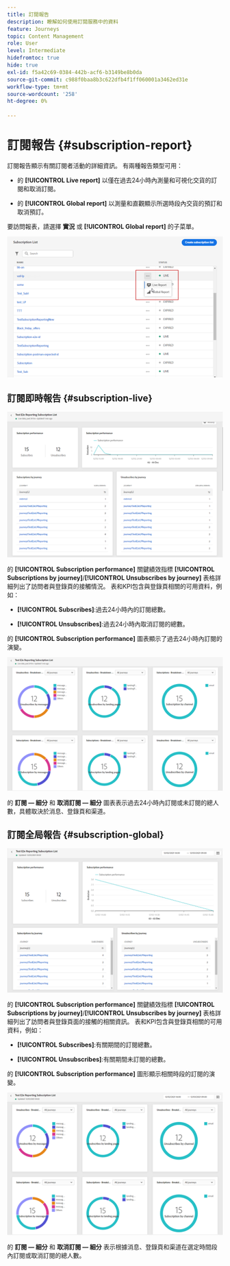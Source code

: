 ```yaml
---
title: 訂閱報告
description: 瞭解如何使用訂閱服務中的資料
feature: Journeys
topic: Content Management
role: User
level: Intermediate
hidefromtoc: true
hide: true
exl-id: f5a42c69-0384-442b-acf6-b3149be8b0da
source-git-commit: c988f0baa8b3c622dfb4f1ff060001a3462ed31e
workflow-type: tm+mt
source-wordcount: '258'
ht-degree: 0%

---
```


# 訂閱報告 {#subscription-report}

訂閱報告顯示有關訂閱者活動的詳細資訊。 有兩種報告類型可用：

* 的 **[!UICONTROL Live report]** 以僅在過去24小時內測量和可視化交貨的訂閱和取消訂閱。

* 的 **[!UICONTROL Global report]** 以測量和直觀顯示所選時段內交貨的預訂和取消預訂。

要訪問報表，請選擇 **實況** 或 **[!UICONTROL Global report]** 的子菜單。

![](assets/subscription_report_6.png)

## 訂閱即時報告 {#subscription-live}

![](assets/subscription_report_3.png)

的 **[!UICONTROL Subscription performance]** 關鍵績效指標 **[!UICONTROL Subscriptions by journey]**/**[!UICONTROL Unsubscribes by journey]** 表格詳細列出了訪問者與登錄頁的接觸情況。 表和KPI包含與登錄頁相關的可用資料，例如：

* **[!UICONTROL Subscribes]**:過去24小時內的訂閱總數。

* **[!UICONTROL Unsubscribes]**:過去24小時內取消訂閱的總數。

的 **[!UICONTROL Subscription performance]** 圖表顯示了過去24小時內訂閱的演變。

![](assets/subscription_report_4.png)

的 **訂閱 — 細分** 和 **取消訂閱 — 細分** 圖表表示過去24小時內訂閱或未訂閱的總人數，具體取決於消息、登錄頁和渠道。

## 訂閱全局報告 {#subscription-global}

![](assets/subscription_report_1.png)

的 **[!UICONTROL Subscription performance]** 關鍵績效指標 **[!UICONTROL Subscriptions by journey]**/**[!UICONTROL Unsubscribes by journey]** 表格詳細列出了訪問者與登錄頁面的接觸的相關資訊。 表和KPI包含與登錄頁相關的可用資料，例如：

* **[!UICONTROL Subscribes]**:有關期間的訂閱總數。

* **[!UICONTROL Unsubscribes]**:有關期間未訂閱的總數。

的 **[!UICONTROL Subscription performance]** 圖形顯示相關時段的訂閱的演變。

![](assets/subscription_report_2.png)

的 **訂閱 — 細分** 和 **取消訂閱 — 細分** 表示根據消息、登錄頁和渠道在選定時間段內訂閱或取消訂閱的總人數。
